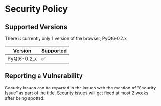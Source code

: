 # Security Policy

## Supported Versions

There is currently only 1 version of the browser; PyQt6-0.2.x

| Version | Supported          |
| ------- | ------------------ |
| PyQt6-0.2.x   | :white_check_mark: |

## Reporting a Vulnerability

Security issues can be reported in the issues with the mention of "Security Issue" as part of the title.
Security issues will get fixed at most 2 weeks after being spotted. 
